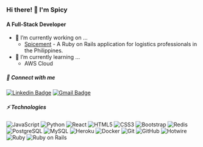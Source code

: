 ### Hi there! 👋 I'm Spicy
#### A Full-Stack Developer 

- 🔭 I’m currently working on ...
  - [Spicement](https://github.com/smic29/spicement) - A Ruby on Rails application for logistics professionals in the Philippines.
- 🌱 I’m currently learning ...
  - AWS Cloud
##### 🔗 Connect with me
[![Linkedin Badge](https://img.shields.io/badge/-icsibulo-blue?style=flat-square&logo=Linkedin&logoColor=white&link=https://www.linkedin.com/in/icsibulo/)](https://www.linkedin.com/in/icsibulo/)
[![Gmail Badge](https://img.shields.io/badge/-sibulo1991@gmail.com-c14438?style=flat-square&logo=Gmail&logoColor=white&link=mailto:sibulo1991@gmail.com)](mailto:sibulo1991@gmail.com)
##### ⚡ Technologies
  ![JavaScript](https://img.shields.io/badge/-JavaScript-black?style=flat-square&logo=javascript)
  ![Python](https://img.shields.io/badge/-Python-black?style=flat-square&logo=Python)
  ![React](https://img.shields.io/badge/-React-black?style=flat-square&logo=react)
  ![HTML5](https://img.shields.io/badge/-HTML5-E34F26?style=flat-square&logo=html5&logoColor=white)
  ![CSS3](https://img.shields.io/badge/-CSS3-1572B6?style=flat-square&logo=css3)
  ![Bootstrap](https://img.shields.io/badge/-Bootstrap-563D7C?style=flat-square&logo=bootstrap)
  ![Redis](https://img.shields.io/badge/-Redis-black?style=flat-square&logo=Redis)
  ![PostgreSQL](https://img.shields.io/badge/-PostgreSQL-336791?style=flat-square&logo=postgresql)
  ![MySQL](https://img.shields.io/badge/-MySQL-black?style=flat-square&logo=mysql)
  ![Heroku](https://img.shields.io/badge/-Heroku-430098?style=flat-square&logo=heroku)
  ![Docker](https://img.shields.io/badge/-Docker-black?style=flat-square&logo=docker)
  ![Git](https://img.shields.io/badge/-Git-black?style=flat-square&logo=git)
  ![GitHub](https://img.shields.io/badge/-GitHub-181717?style=flat-square&logo=github)
  ![Hotwire](https://img.shields.io/badge/-Hotwire-black?style=flat-square&logo=hotwire)
  ![Ruby](https://img.shields.io/badge/-Ruby-CC342D?style=flat-square&logo=ruby)
  ![Ruby on Rails](https://img.shields.io/badge/-Ruby_on_Rails-D30001?style=flat-square&logo=rubyonrails)
<!--
**smic29/smic29** is a ✨ _special_ ✨ repository because its `README.md` (this file) appears on your GitHub profile.

Here are some ideas to get you started:

- 🔭 I’m currently working on ...
- 🌱 I’m currently learning ...
- 👯 I’m looking to collaborate on ...
- 🤔 I’m looking for help with ...
- 💬 Ask me about ...
- 📫 How to reach me: ...
- 😄 Pronouns: ...
- ⚡ Fun fact: ...
-->
